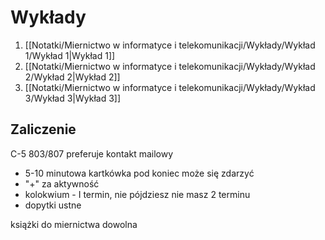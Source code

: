 # Wykłady
1. [[Notatki/Miernictwo w informatyce i telekomunikacji/Wykłady/Wykład 1/Wykład 1|Wykład 1]]
2. [[Notatki/Miernictwo w informatyce i telekomunikacji/Wykłady/Wykład 2/Wykład 2|Wykład 2]]
3. [[Notatki/Miernictwo w informatyce i telekomunikacji/Wykłady/Wykład 3/Wykład 3|Wykład 3]]

## Zaliczenie
C-5 803/807
preferuje kontakt mailowy

- 5-10 minutowa kartkówka pod koniec może się zdarzyć
- "+" za aktywność
- kolokwium - I termin, nie pójdziesz nie masz 2 terminu
- dopytki ustne

książki do miernictwa dowolna
